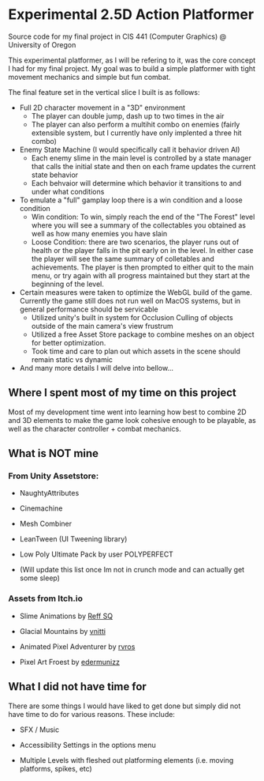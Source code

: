 # Experimental 2.5D Action Platformer

Source code for my final project in CIS 441 (Computer Graphics) @ University of Oregon

This experimental platformer, as I will be refering to it, was the core concept I had for my final project. My goal was to build a simple platformer with tight movement mechanics and simple but fun combat.

The final feature set in the vertical slice I built is as follows:

* Full 2D character movement in a "3D" environment
    * The player can double jump, dash up to two times in the air
    * The player can also perform a multihit combo on enemies (fairly extensible system, but I currently have only implented a three hit combo)
* Enemy State Machine (I would specifically call it behavior driven AI)
    * Each enemy slime in the main level is controlled by a state manager that calls the initial state and then on each frame updates the current state behavior
    * Each behvaior will determine which behavior it transitions to and under what conditions
* To emulate a "full" gamplay loop there is a win condition and a loose condition
    * Win condition: To win, simply reach the end of the "The Forest" level where you will see a summary of the collectables you obtained as well as how many enemies you have slain
    * Loose Condition: there are two scenarios, the player runs out of health or the player falls in the pit early on in the level. In either case the player will see the same summary of colletables and achievements. The player is then prompted to either quit to the main menu, or try again with all progress maintained but they start at the beginning of the level.
* Certain measures were taken to optimize the WebGL build of the game. Currently the game still does not run well on MacOS systems, but in general performance should be servicable
    * Utilized unity's built in system for Occlusion Culling of objects outside of the main camera's view frustrum
    * Utilized a free Asset Store package to combine meshes on an object for better optimization.
    * Took time and care to plan out which assets in the scene should remain static vs dynamic
 * And many more details I will delve into bellow...

## Where I spent most of my time on this project

Most of my development time went into learning how best to combine 2D and 3D elements to make the game look cohesive enough to be playable, as well as the character controller + combat mechanics.


## What is NOT mine

### From Unity Assetstore:

* NaughtyAttributes

* Cinemachine

* Mesh Combiner

* LeanTween (UI Tweening library)

* Low Poly Ultimate Pack by user POLYPERFECT

* (Will update this list once Im not in crunch mode and can actually get some sleep)

### Assets from Itch.io

* Slime Animations by [Reff SQ](https://reff-sq.itch.io/ "Reff SQ profile page")
  
* Glacial Mountains by [vnitti](https://vnitti.itch.io/)
 
* Animated Pixel Adventurer by [rvros](https://rvros.itch.io/)
 
* Pixel Art Froest by [edermunizz](https://edermunizz.itch.io/)


## What I did not have time for

There are some things I would have liked to get done but simply did not have time to do for various reasons. These include:

* SFX / Music

* Accessibility Settings in the options menu

* Multiple Levels with fleshed out platforming elements (i.e. moving platforms, spikes, etc) 
